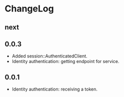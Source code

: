 ChangeLog
=========

next
----

0.0.3
-----

* Added session::AuthenticatedClient.
* Identity authentication: getting endpoint for service.

0.0.1
-----

* Identity authentication: receiving a token.
